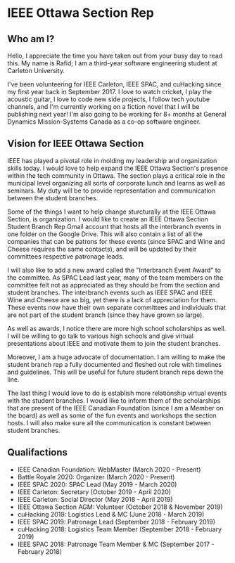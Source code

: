 # IEEE Ottawa Section Rep

## Who am I?
Hello, I appreciate the time you have taken out from your busy day to read this. My name is Rafid; I am a third-year software engineering student at Carleton University.

I've been volunteering for IEEE Carleton, IEEE SPAC, and cuHacking since my first year back in September 2017. I love to watch cricket, I play the acoustic guitar, I love to code new side projects, I follow tech youtube channels, and I'm currently working on a fiction novel that I will be publishing next year! I'm also going to be working for 8+ months at General Dynamics Mission-Systems Canada as a co-op software engineer.

## Vision for IEEE Ottawa Section
IEEE has played a pivotal role in molding my leadership and organization skills today. I would love to help expand the IEEE Ottawa Section's presence within the tech community in Ottawa. The section plays a critical role in the municipal level organizing all sorts of corporate lunch and learns as well as seminars. My duty will be to provide representation and communication between the student branches.


Some of the things I want to help change sturcturally at the IEEE Ottawa Section, is organization. I would like to create an IEEE Ottawa Section Student Branch Rep Gmail account that hosts all the interbranch events in one folder on the Google Drive. This will also contain a list of all the companies that can be patrons for these events (since SPAC and Wine and Cheese requires the same contacts), and will be updated by their committees respective patronage leads.

I will also like to add a new award called the "Interbranch Event Award" to the committee. As SPAC Lead last year, many of the team members on the committee felt not as appreciated as they should be from the section and student branches. The interbranch events such as IEEE SPAC and IEEE Wine and Cheese are so big, yet there is a lack of appreciation for them. These events now have their own separate committees and individuals that are not part of the student branch (since they have grown so large).

As well as awards, I notice there are more high school scholarships as well. I will be willing to go talk to various high schools and give virtual presentations about IEEE and motivate them to join the student branches.

Moreover, I am a huge advocate of documentation. I am willing to make the student branch rep a fully documented and fleshed out role with timelines and guidelines. This will be useful for future student branch reps down the line.

The last thing I would love to do is establish more relationship virtual events with the student branches. I would like to inform them of the scholarships that are present of the IEEE Canadian Foundation (since I am a Member on the board) as well as some of the fun events and workshops the section hosts. I will also make sure all the communication is constant between student branches.

## Qualifactions
- IEEE Canadian Foundation: WebMaster (March 2020 - Present)
- Battle Royale 2020: Organizer (March 2020 - Present)
- IEEE SPAC 2020: SPAC Lead (May 2019 - March 2020)
- IEEE Carleton: Secretary (October 2019 - April 2020)
- IEEE Carleton: Social Director (May 2018 - April 2019)
- IEEE Ottawa Section AGM: Volunteer (October 2018 & November 2019)
- cuHacking 2019: Logistics Lead & MC (June 2018 - March 2019)
- IEEE SPAC 2019: Patronage Lead (September 2018 - February 2019)
- cuHacking 2018: Logistics Team Member (September 2018 - February 2019)
- IEEE SPAC 2018: Patronage Team Member & MC (September 2017 - February 2018)